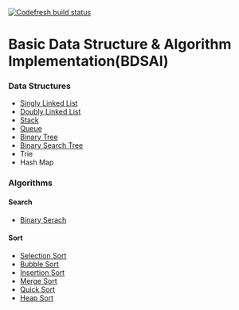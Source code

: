 [![Codefresh build status]( https://g.codefresh.io/api/badges/build?repoOwner=Cokeeeeman&repoName=bdsai&branch=master&pipelineName=bdsai&accountName=cokeeeeman&type=cf-1)]( https://g.codefresh.io/repositories/Cokeeeeman/bdsai/builds?filter=trigger:build;branch:master;service:5af3de09b1d7540001732a10~bdsai)

# Basic Data Structure & Algorithm Implementation(BDSAI)

### Data Structures
- [Singly Linked List](./src/data_structures/SinglyLinkedList.js)
- [Doubly Linked List](./src/data_structures/DoublyLinkedList.js)
- [Stack](./src/data_structures/Stack.js)
- [Queue](./src/data_structures/Queue.js)
- [Binary Tree](./src/data_structures/BinaryTree.js)
- [Binary Search Tree](./src/data_structures/BinarySearchTree.js)
- Trie
- Hash Map

### Algorithms
#### Search
- [Binary Serach](./src/algorithms/binarySearch.js)
#### Sort
- [Selection Sort](./src/algorithms/selectionSort.js)
- [Bubble Sort](./src/algorithms/bubbleSort.js)
- [Insertion Sort](./src/algorithms/insertionSort.js)
- [Merge Sort](./src/algorithms/mergeSort.js)
- [Quick Sort](./src/algorithms/quickSort.js)
- [Heap Sort](./src/algorithms/heapSort.js)